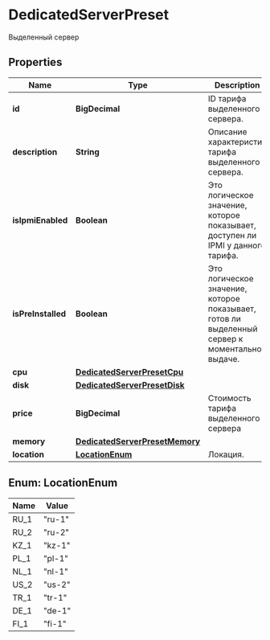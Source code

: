 

# DedicatedServerPreset

Выделенный сервер

## Properties

| Name | Type | Description | Notes |
|------------ | ------------- | ------------- | -------------|
|**id** | **BigDecimal** | ID тарифа выделенного сервера. |  |
|**description** | **String** | Описание характеристик тарифа выделенного сервера. |  |
|**isIpmiEnabled** | **Boolean** | Это логическое значение, которое показывает, доступен ли IPMI у данного тарифа. |  |
|**isPreInstalled** | **Boolean** | Это логическое значение, которое показывает, готов ли выделенный сервер к моментальной выдаче. |  |
|**cpu** | [**DedicatedServerPresetCpu**](DedicatedServerPresetCpu.md) |  |  |
|**disk** | [**DedicatedServerPresetDisk**](DedicatedServerPresetDisk.md) |  |  |
|**price** | **BigDecimal** | Стоимость тарифа выделенного сервера |  |
|**memory** | [**DedicatedServerPresetMemory**](DedicatedServerPresetMemory.md) |  |  |
|**location** | [**LocationEnum**](#LocationEnum) | Локация. |  |



## Enum: LocationEnum

| Name | Value |
|---- | -----|
| RU_1 | &quot;ru-1&quot; |
| RU_2 | &quot;ru-2&quot; |
| KZ_1 | &quot;kz-1&quot; |
| PL_1 | &quot;pl-1&quot; |
| NL_1 | &quot;nl-1&quot; |
| US_2 | &quot;us-2&quot; |
| TR_1 | &quot;tr-1&quot; |
| DE_1 | &quot;de-1&quot; |
| FI_1 | &quot;fi-1&quot; |



